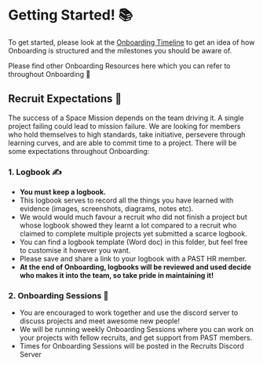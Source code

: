 # Getting Started! 📚

To get started, please look at the [Onboarding Timeline](https://github.com/PerthAerospaceStudentTeam/Onboarding/blob/main/0.%20Resources/Onboarding%20Timeline.md) to get an idea of how Onboarding is structured and the milestones you should be aware of.

Please find other Onboarding Resources here which you can refer to throughout Onboarding 💪

## Recruit Expectations 🫡
The success of a Space Mission depends on the team driving it. A single project failing could lead to mission failure. 
We are looking for members who hold themselves to high standards, take initiative, persevere through learning curves, 
and are able to commit time to a project. There will be some expectations throughout Onboarding:

### 1. Logbook ✍️
- **You must keep a logbook.**
- This logbook serves to record all the things you have learned with evidence (images, screenshots, diagrams,
notes etc).
- We would would much favour a recruit who did not finish a project but whose logbook showed they learnt a lot
  compared to a recruit who claimed to complete multiple projects yet submitted a scarce logbook. 
- You can find a logbook template (Word doc) in this folder, but feel free to customise it however you want.
- Please save and share a link to your logbook with a PAST HR member.
- **At the end of Onboarding, logbooks will be reviewed and used decide who makes it into the team, so take pride in maintaining it!**

### 2. Onboarding Sessions 🤝
- You are encouraged to work together and use the discord server to discuss projects and meet awesome new people!
- We will be running weekly Onboarding Sessions where you can work on your projects with fellow recruits, and get support from PAST members.
- Times for Onboarding Sessions will be posted in the Recruits Discord Server
